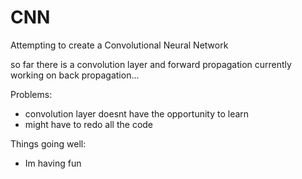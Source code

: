 # CNN

Attempting to create a Convolutional Neural Network 

so far there is a convolution layer and forward propagation 
currently working on back propagation...

Problems:
- convolution layer doesnt have the opportunity to learn
- might have to redo all the code 

Things going well:
- Im having fun 

